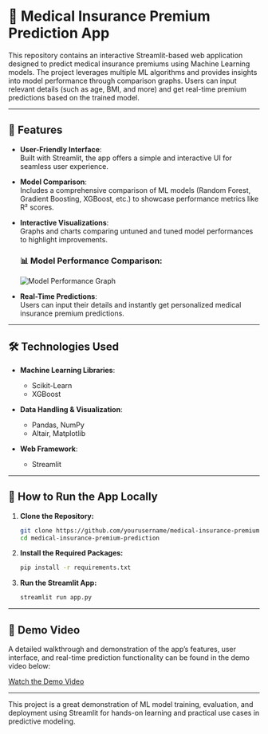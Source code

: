 
# 🏥 Medical Insurance Premium Prediction App  

This repository contains an interactive Streamlit-based web application designed to predict medical insurance premiums using Machine Learning models. The project leverages multiple ML algorithms and provides insights into model performance through comparison graphs. Users can input relevant details (such as age, BMI, and more) and get real-time premium predictions based on the trained model.  

---

## 🌟 Features  
- **User-Friendly Interface**:  
  Built with Streamlit, the app offers a simple and interactive UI for seamless user experience.  

- **Model Comparison**:  
  Includes a comprehensive comparison of ML models (Random Forest, Gradient Boosting, XGBoost, etc.) to showcase performance metrics like R² scores.  

- **Interactive Visualizations**:  
  Graphs and charts comparing untuned and tuned model performances to highlight improvements.  

  ### 📊 Model Performance Comparison:  
  ![Model Performance Graph](graph.png)  

- **Real-Time Predictions**:  
  Users can input their details and instantly get personalized medical insurance premium predictions.  

---

## 🛠️ Technologies Used  
- **Machine Learning Libraries**:  
  - Scikit-Learn  
  - XGBoost  

- **Data Handling & Visualization**:  
  - Pandas, NumPy  
  - Altair, Matplotlib  

- **Web Framework**:  
  - Streamlit  

---

## 🚀 How to Run the App Locally  
1. **Clone the Repository:**  
   ```bash  
   git clone https://github.com/yourusername/medical-insurance-premium-prediction.git  
   cd medical-insurance-premium-prediction  
   ```  
2. **Install the Required Packages:**  
   ```bash  
   pip install -r requirements.txt  
   ```  
3. **Run the Streamlit App:**  
   ```bash  
   streamlit run app.py  
   ```  

---

## 🎥 Demo Video  
A detailed walkthrough and demonstration of the app’s features, user interface, and real-time prediction functionality can be found in the demo video below:  

[Watch the Demo Video](link-to-demo-video)

---

This project is a great demonstration of ML model training, evaluation, and deployment using Streamlit for hands-on learning and practical use cases in predictive modeling.  
